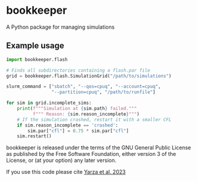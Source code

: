 # bookkeeper
A Python package for managing simulations

## Example usage
```python
import bookkeeper.flash

# Finds all subdirectories containing a flash.par file
grid = bookkeeper.flash.SimulationGrid("/path/to/simulations")

slurm_command = ["sbatch", "--qos=cpuq", "--account=cpuq",
                 "--partition=cpuq", "/path/to/runfile"]

for sim in grid.incomplete_sims:
    print(f"""Simulation at {sim.path} failed."""
          f""" Reason: {sim.reason_incomplete}""")
    # If the simulation crashed, restart it with a smaller CFL
    if sim.reason_incomplete == 'crashed':
        sim.par["cfl"] = 0.75 * sim.par["cfl"]
    sim.restart()
```

bookkeeper is released under the terms of the GNU General Public License as published by the Free Software Foundation, either version 3 of the License, or (at your option) any later version.

If you use this code please cite [Yarza et al. 2023](https://ui.adsabs.harvard.edu/abs/2023ApJ...954..176Y/abstract)
